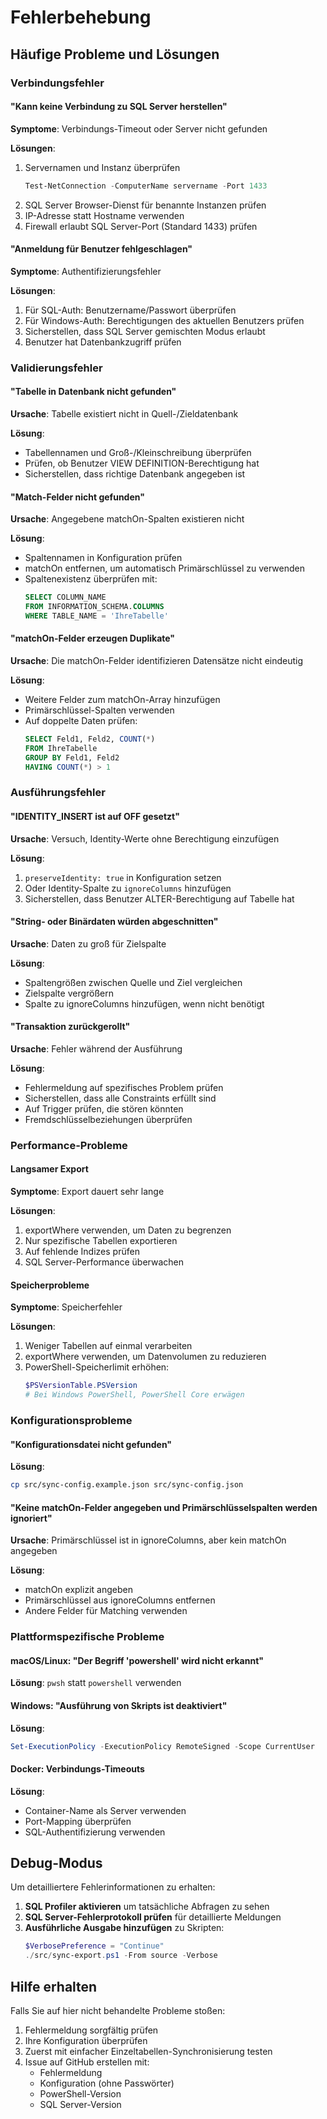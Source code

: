 # Fehlerbehebung

## Häufige Probleme und Lösungen

### Verbindungsfehler

#### "Kann keine Verbindung zu SQL Server herstellen"
**Symptome**: Verbindungs-Timeout oder Server nicht gefunden

**Lösungen**:
1. Servernamen und Instanz überprüfen
   ```powershell
   Test-NetConnection -ComputerName servername -Port 1433
   ```
2. SQL Server Browser-Dienst für benannte Instanzen prüfen
3. IP-Adresse statt Hostname verwenden
4. Firewall erlaubt SQL Server-Port (Standard 1433) prüfen

#### "Anmeldung für Benutzer fehlgeschlagen"
**Symptome**: Authentifizierungsfehler

**Lösungen**:
1. Für SQL-Auth: Benutzername/Passwort überprüfen
2. Für Windows-Auth: Berechtigungen des aktuellen Benutzers prüfen
3. Sicherstellen, dass SQL Server gemischten Modus erlaubt
4. Benutzer hat Datenbankzugriff prüfen

### Validierungsfehler

#### "Tabelle in Datenbank nicht gefunden"
**Ursache**: Tabelle existiert nicht in Quell-/Zieldatenbank

**Lösung**: 
- Tabellennamen und Groß-/Kleinschreibung überprüfen
- Prüfen, ob Benutzer VIEW DEFINITION-Berechtigung hat
- Sicherstellen, dass richtige Datenbank angegeben ist

#### "Match-Felder nicht gefunden"
**Ursache**: Angegebene matchOn-Spalten existieren nicht

**Lösung**:
- Spaltennamen in Konfiguration prüfen
- matchOn entfernen, um automatisch Primärschlüssel zu verwenden
- Spaltenexistenz überprüfen mit:
  ```sql
  SELECT COLUMN_NAME 
  FROM INFORMATION_SCHEMA.COLUMNS 
  WHERE TABLE_NAME = 'IhreTabelle'
  ```

#### "matchOn-Felder erzeugen Duplikate"
**Ursache**: Die matchOn-Felder identifizieren Datensätze nicht eindeutig

**Lösung**:
- Weitere Felder zum matchOn-Array hinzufügen
- Primärschlüssel-Spalten verwenden
- Auf doppelte Daten prüfen:
  ```sql
  SELECT Feld1, Feld2, COUNT(*) 
  FROM IhreTabelle 
  GROUP BY Feld1, Feld2 
  HAVING COUNT(*) > 1
  ```

### Ausführungsfehler

#### "IDENTITY_INSERT ist auf OFF gesetzt"
**Ursache**: Versuch, Identity-Werte ohne Berechtigung einzufügen

**Lösung**:
1. `preserveIdentity: true` in Konfiguration setzen
2. Oder Identity-Spalte zu `ignoreColumns` hinzufügen
3. Sicherstellen, dass Benutzer ALTER-Berechtigung auf Tabelle hat

#### "String- oder Binärdaten würden abgeschnitten"
**Ursache**: Daten zu groß für Zielspalte

**Lösung**:
- Spaltengrößen zwischen Quelle und Ziel vergleichen
- Zielspalte vergrößern
- Spalte zu ignoreColumns hinzufügen, wenn nicht benötigt

#### "Transaktion zurückgerollt"
**Ursache**: Fehler während der Ausführung

**Lösung**:
- Fehlermeldung auf spezifisches Problem prüfen
- Sicherstellen, dass alle Constraints erfüllt sind
- Auf Trigger prüfen, die stören könnten
- Fremdschlüsselbeziehungen überprüfen

### Performance-Probleme

#### Langsamer Export
**Symptome**: Export dauert sehr lange

**Lösungen**:
1. exportWhere verwenden, um Daten zu begrenzen
2. Nur spezifische Tabellen exportieren
3. Auf fehlende Indizes prüfen
4. SQL Server-Performance überwachen

#### Speicherprobleme
**Symptome**: Speicherfehler

**Lösungen**:
1. Weniger Tabellen auf einmal verarbeiten
2. exportWhere verwenden, um Datenvolumen zu reduzieren
3. PowerShell-Speicherlimit erhöhen:
   ```powershell
   $PSVersionTable.PSVersion
   # Bei Windows PowerShell, PowerShell Core erwägen
   ```

### Konfigurationsprobleme

#### "Konfigurationsdatei nicht gefunden"
**Lösung**:
```bash
cp src/sync-config.example.json src/sync-config.json
```

#### "Keine matchOn-Felder angegeben und Primärschlüsselspalten werden ignoriert"
**Ursache**: Primärschlüssel ist in ignoreColumns, aber kein matchOn angegeben

**Lösung**:
- matchOn explizit angeben
- Primärschlüssel aus ignoreColumns entfernen
- Andere Felder für Matching verwenden

### Plattformspezifische Probleme

#### macOS/Linux: "Der Begriff 'powershell' wird nicht erkannt"
**Lösung**: `pwsh` statt `powershell` verwenden

#### Windows: "Ausführung von Skripts ist deaktiviert"
**Lösung**:
```powershell
Set-ExecutionPolicy -ExecutionPolicy RemoteSigned -Scope CurrentUser
```

#### Docker: Verbindungs-Timeouts
**Lösung**:
- Container-Name als Server verwenden
- Port-Mapping überprüfen
- SQL-Authentifizierung verwenden

## Debug-Modus

Um detailliertere Fehlerinformationen zu erhalten:

1. **SQL Profiler aktivieren** um tatsächliche Abfragen zu sehen
2. **SQL Server-Fehlerprotokoll prüfen** für detaillierte Meldungen
3. **Ausführliche Ausgabe hinzufügen** zu Skripten:
   ```powershell
   $VerbosePreference = "Continue"
   ./src/sync-export.ps1 -From source -Verbose
   ```

## Hilfe erhalten

Falls Sie auf hier nicht behandelte Probleme stoßen:

1. Fehlermeldung sorgfältig prüfen
2. Ihre Konfiguration überprüfen
3. Zuerst mit einfacher Einzeltabellen-Synchronisierung testen
4. Issue auf GitHub erstellen mit:
   - Fehlermeldung
   - Konfiguration (ohne Passwörter)
   - PowerShell-Version
   - SQL Server-Version